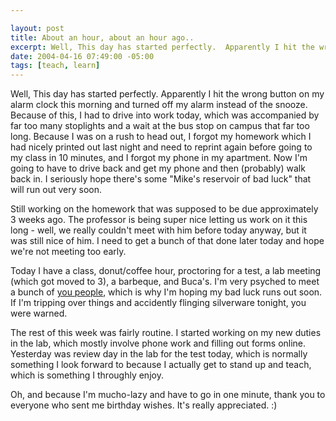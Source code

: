 ```yaml
--- 

layout: post
title: About an hour, about an hour ago..
excerpt: Well, This day has started perfectly.  Apparently I hit the wrong button on my alarm clock this morning and turned off my alarm instead of the snooze.  Because of this, I had to drive into work today, which was accompanied by far too many stoplights and a wait at the bus stop on campus that far too long.  Because I was on a rush to head out, I forgot my homework which I had nicely printed out last night and need to reprint again before going to my class in 10 minutes, and I forgot my phone in my apartment.  Now I'm going to have to drive back and get my phone and then (probably) walk back in.
date: 2004-04-16 07:49:00 -05:00
tags: [teach, learn]
---
```

Well, This day has started perfectly.  Apparently I hit the wrong button on my alarm clock this morning and turned off my alarm instead of the snooze.  Because of this, I had to drive into work today, which was accompanied by far too many stoplights and a wait at the bus stop on campus that far too long.  Because I was on a rush to head out, I forgot my homework which I had nicely printed out last night and need to reprint again before going to my class in 10 minutes, and I forgot my phone in my apartment.  Now I'm going to have to drive back and get my phone and then (probably) walk back in.  I seriously hope there's some "Mike's reservoir of bad luck" that will run out very soon.

Still working on the homework that was supposed to be due approximately 3 weeks ago.  The professor is being super nice letting us work on it this long - well, we really couldn't meet with him before today anyway, but it was still nice of him.  I need to get a bunch of that done later today and hope we're not meeting too early.

Today I have a class, donut/coffee hour, proctoring for a test, a lab meeting (which got moved to 3), a barbeque, and Buca's. I'm very psyched to meet a bunch of <a href="http://www.livejournal.com/~jamuraa/friends">you people</a>, which is why I'm hoping my bad luck runs out soon.  If I'm tripping over things and accidently flinging silverware tonight, you were warned.

The rest of this week was fairly routine.  I started working on my new duties in the lab, which mostly involve phone work and filling out forms online.  Yesterday was review day in the lab for the test today, which is normally something I look forward to because I actually get to stand up and teach, which is something I throughly enjoy.

Oh, and because I'm mucho-lazy and have to go in one minute, thank you to everyone who sent me birthday wishes.  It's really appreciated. :)
